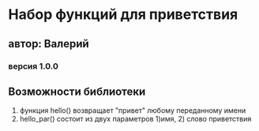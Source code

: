 # Набор функций для приветствия
## автор: Валерий
### версия 1.0.0

## Возможности библиотеки
1. функция hello() возвращает "привет" любому переданному имени
2. hello_par() состоит из двух параметров 1)имя, 2) слово приветствия
